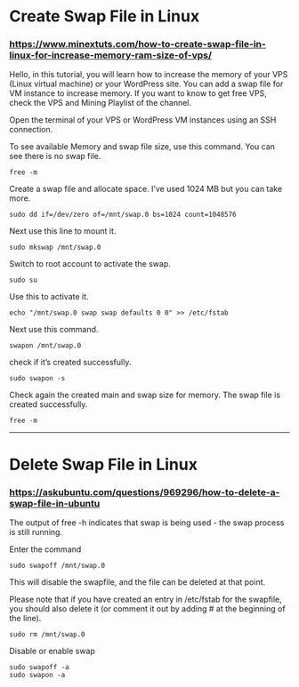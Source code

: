 # Create Swap File in Linux
### https://www.minextuts.com/how-to-create-swap-file-in-linux-for-increase-memory-ram-size-of-vps/

Hello, in this tutorial, you will learn how to increase the memory of your VPS (Linux virtual machine) or your WordPress site. You can add a swap file for VM instance to increase memory. If you want to know to get free VPS, check the VPS and Mining Playlist of the channel.

Open the terminal of your VPS or WordPress VM instances using an SSH connection.

To see available Memory and swap file size, use this command. You can see there is no swap file.
```shell
free -m
```

Create a swap file and allocate space. I’ve used 1024 MB but you can take more.
```shell
sudo dd if=/dev/zero of=/mnt/swap.0 bs=1024 count=1048576
```

Next use this line to mount it.
```shell
sudo mkswap /mnt/swap.0
```

Switch to root account to activate the swap.
```shell
sudo su
```

Use this to activate it.
```shell
echo "/mnt/swap.0 swap swap defaults 0 0" >> /etc/fstab
```

Next use this command.
```shell
swapon /mnt/swap.0
```

check if it’s created successfully.
```shell
sudo swapon -s
```

Check again the created main and swap size for memory. The swap file is created successfully.
```shell
free -m
```

<hr/>

# Delete Swap File in Linux
### https://askubuntu.com/questions/969296/how-to-delete-a-swap-file-in-ubuntu

The output of free -h indicates that swap is being used - the swap process is still running.

Enter the command

```shell
sudo swapoff /mnt/swap.0
```

This will disable the swapfile, and the file can be deleted at that point.

Please note that if you have created an entry in /etc/fstab for the swapfile, you should also delete it (or comment it out by adding # at the beginning of the line).

```shell
sudo rm /mnt/swap.0
```

Disable or enable swap
```shell
sudo swapoff -a
sudo swapon -a
```